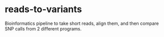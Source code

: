 # reads-to-variants
Bioinformatics pipeline to take short reads, align them, and then compare SNP calls from 2 different programs.
